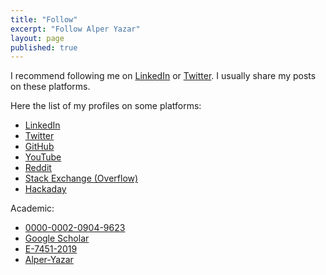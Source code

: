 ```yaml
---
title: "Follow"
excerpt: "Follow Alper Yazar"
layout: page
published: true
---
```


I recommend following me on [LinkedIn](https://www.linkedin.com/in/alperyazar)
or [Twitter](https://twitter.com/alper_yazar). I usually share my posts on these
platforms.

Here the list of my profiles on some platforms:

- [LinkedIn](https://www.linkedin.com/in/alperyazar)
- [Twitter](https://twitter.com/alper_yazar)
- [GitHub](https://github.com/alperyazar)
- [YouTube](https://www.youtube.com/@ayazar)
- [Reddit](https://www.reddit.com/user/ayazar/)
- [Stack Exchange (Overflow)](https://stackexchange.com/users/1966184/alper-y)
- [Hackaday](https://hackaday.io/ayazar)

Academic:

- [0000-0002-0904-9623](https://orcid.org/0000-0002-0904-9623)
- [Google Scholar](https://scholar.google.com.tr/citations?hl=tr&user=yLCD7acAAAAJ)
- [E-7451-2019](https://publons.com/researcher/E-7451-2019/)
- [Alper-Yazar](https://www.researchgate.net/profile/Alper-Yazar)
